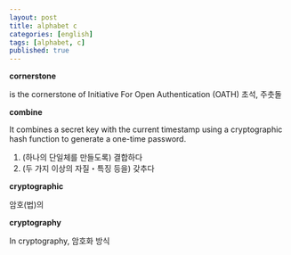 ```yaml
---
layout: post
title: alphabet c
categories: [english]
tags: [alphabet, c]
published: true
---
```


**cornerstone**

is the cornerstone of Initiative For Open Authentication (OATH)
초석, 주춧돌

**combine**

It combines a secret key with the current timestamp using a cryptographic hash function to generate a one-time password.

1. (하나의 단일체를 만들도록) 결합하다
2. (두 가지 이상의 자질・특징 등을) 갖추다

**cryptographic**

암호(법)의

**cryptography**

In cryptography, 
암호화 방식

